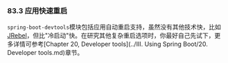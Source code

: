 ### 83.3 应用快速重启

`spring-boot-devtools`模块包括应用自动重启支持，虽然没有其他技术快，比如[JRebel](http://zeroturnaround.com/software/jrebel/)，但比"冷启动"快。在研究其他复杂重启选项时，你最好自己先试下，更多详情可参考[Chapter 20, Developer tools](../III. Using Spring Boot/20. Developer tools.md)章节。
